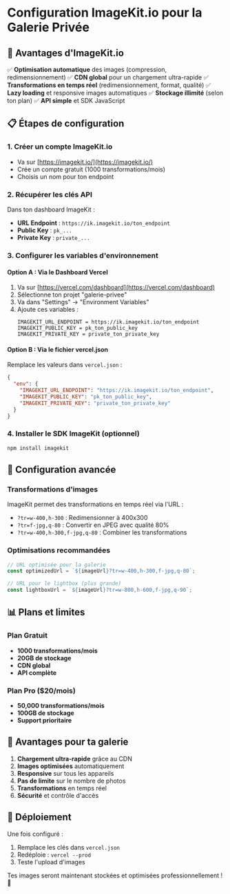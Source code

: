 # Configuration ImageKit.io pour la Galerie Privée

## 🚀 Avantages d'ImageKit.io

✅ **Optimisation automatique** des images (compression, redimensionnement)
✅ **CDN global** pour un chargement ultra-rapide
✅ **Transformations en temps réel** (redimensionnement, format, qualité)
✅ **Lazy loading** et responsive images automatiques
✅ **Stockage illimité** (selon ton plan)
✅ **API simple** et SDK JavaScript

## 📋 Étapes de configuration

### 1. Créer un compte ImageKit.io
- Va sur [https://imagekit.io/](https://imagekit.io/)
- Crée un compte gratuit (1000 transformations/mois)
- Choisis un nom pour ton endpoint

### 2. Récupérer les clés API
Dans ton dashboard ImageKit :
- **URL Endpoint** : `https://ik.imagekit.io/ton_endpoint`
- **Public Key** : `pk_...`
- **Private Key** : `private_...`

### 3. Configurer les variables d'environnement

#### Option A : Via le Dashboard Vercel
1. Va sur [https://vercel.com/dashboard](https://vercel.com/dashboard)
2. Sélectionne ton projet "galerie-privee"
3. Va dans "Settings" → "Environment Variables"
4. Ajoute ces variables :
   ```
   IMAGEKIT_URL_ENDPOINT = https://ik.imagekit.io/ton_endpoint
   IMAGEKIT_PUBLIC_KEY = pk_ton_public_key
   IMAGEKIT_PRIVATE_KEY = private_ton_private_key
   ```

#### Option B : Via le fichier vercel.json
Remplace les valeurs dans `vercel.json` :
```json
{
  "env": {
    "IMAGEKIT_URL_ENDPOINT": "https://ik.imagekit.io/ton_endpoint",
    "IMAGEKIT_PUBLIC_KEY": "pk_ton_public_key",
    "IMAGEKIT_PRIVATE_KEY": "private_ton_private_key"
  }
}
```

### 4. Installer le SDK ImageKit (optionnel)
```bash
npm install imagekit
```

## 🔧 Configuration avancée

### Transformations d'images
ImageKit permet des transformations en temps réel via l'URL :
- `?tr=w-400,h-300` : Redimensionner à 400x300
- `?tr=f-jpg,q-80` : Convertir en JPEG avec qualité 80%
- `?tr=w-400,h-300,f-jpg,q-80` : Combiner les transformations

### Optimisations recommandées
```javascript
// URL optimisée pour la galerie
const optimizedUrl = `${imageUrl}?tr=w-400,h-300,f-jpg,q-80`;

// URL pour le lightbox (plus grande)
const lightboxUrl = `${imageUrl}?tr=w-800,h-600,f-jpg,q-90`;
```

## 📊 Plans et limites

### Plan Gratuit
- **1000 transformations/mois**
- **20GB de stockage**
- **CDN global**
- **API complète**

### Plan Pro ($20/mois)
- **50,000 transformations/mois**
- **100GB de stockage**
- **Support prioritaire**

## 🎯 Avantages pour ta galerie

1. **Chargement ultra-rapide** grâce au CDN
2. **Images optimisées** automatiquement
3. **Responsive** sur tous les appareils
4. **Pas de limite** sur le nombre de photos
5. **Transformations** en temps réel
6. **Sécurité** et contrôle d'accès

## 🚀 Déploiement

Une fois configuré :
1. Remplace les clés dans `vercel.json`
2. Redéploie : `vercel --prod`
3. Teste l'upload d'images

Tes images seront maintenant stockées et optimisées professionnellement ! 🎉 